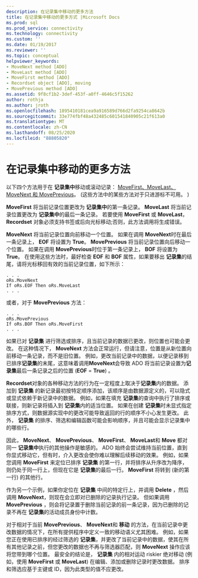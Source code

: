 ```yaml
---
description: 在记录集中移动的更多方法
title: 在记录集中移动的更多方式 |Microsoft Docs
ms.prod: sql
ms.prod_service: connectivity
ms.technology: connectivity
ms.custom: ''
ms.date: 01/19/2017
ms.reviewer: ''
ms.topic: conceptual
helpviewer_keywords:
- MoveNext method [ADO]
- MoveLast method [ADO]
- MoveFirst method [ADO]
- Recordset object [ADO], moving
- MovePrevious method [ADO]
ms.assetid: 9f8cf1b2-3def-453f-a0ff-4646c5f15262
author: rothja
ms.author: jroth
ms.openlocfilehash: 1895410181cea9a916589d766d2fa9254ca8642b
ms.sourcegitcommit: 33e774fbf48a432485c601541840905c21f613a0
ms.translationtype: MT
ms.contentlocale: zh-CN
ms.lasthandoff: 08/25/2020
ms.locfileid: "88805820"
---
```

# <a name="more-ways-to-move-in-a-recordset"></a>在记录集中移动的更多方法
以下四个方法用于在 **记录集中**移动或滚动记录： [MoveFirst、MoveLast、MoveNext 和 MovePrevious](../../reference/ado-api/movefirst-movelast-movenext-and-moveprevious-methods-ado.md)。  (这些方法中的某些方法对于只进游标不可用。 )   
  
 **MoveFirst** 将当前记录位置更改为 **记录集中**的第一条记录。 **MoveLast** 将当前记录位置更改为 **记录集中**的最后一条记录。 若要使用 **MoveFirst** 或 **MoveLast**， **Recordset** 对象必须支持书签或后向光标移动;否则，此方法调用将生成错误。  
  
 **MoveNext** 将当前记录位置向前移动一个位置。 如果在调用 **MoveNext**时在最后一条记录上， **EOF** 将设置为 **True**。 **MovePrevious** 将当前记录位置向后移动一个位置。 如果在调用 **MovePrevious**时位于第一条记录上， **BOF** 将设置为 **True**。 在使用这些方法时，最好检查 **EOF** 和 **BOF** 属性，如果要移出 **记录集**的结尾，请将光标移回有效的当前记录位置，如下所示：  
  
```  
. . .  
oRs.MoveNext  
If oRs.EOF Then oRs.MoveLast  
. . .   
```  
  
 或者，对于 **MovePrevious** 方法：  
  
```  
. . .   
oRs.MovePrevious  
If oRs.BOF Then oRs.MoveFirst  
. . .  
```  
  
 如果已对 **记录集** 进行筛选或排序，且当前记录的数据已更改，则位置也可能会更改。 在这种情况下， **MoveNext** 方法会正常运行，但请注意，位置是从新位置向前移动一条记录，而不是旧位置。 例如，更改当前记录中的数据，以便记录移到已排序**记录集**的末尾，这意味着调用**MoveNext**会导致 ADO 将当前记录设置为**记录集**最后一条记录之后的位置 (**EOF**  =  **True**) 。  
  
 **Recordset**对象的各种移动方法的行为在一定程度上取决于**记录集**内的数据。 添加到 **记录集** 的新记录最初按特定顺序添加，该顺序是由数据源定义的，可以隐式或显式依赖于新记录中的数据。 例如，如果在填充 **记录集**的查询中执行了排序或联接，则新记录将插入到 **记录集**内的适当位置。 如果在创建 **记录集**时未显式指定排序方式，则数据源实现中的更改可能导致返回的行的顺序不小心发生更改。 此外， **记录集** 的排序、筛选和编辑函数可能会影响顺序，并且可能会显示记录集中的哪些行。  
  
 因此， **MoveNext**、 **MovePrevious**、 **MoveFirst**、 **MoveLast**和 **Move** 都对同一 **记录集中**执行的其他操作是敏感的。 ADO 始终会尝试维持当前位置，直到你显式移动它，但有时，介入更改会使你难以理解后续移动的效果。 例如，如果您调用 **MoveFirst** 来定位已排序 **记录集** 的第一行，并将排序从升序改为降序，则仍处于同一行上，但现在它是 **记录集**的最后一行。 **MoveFirst** 将转到 (新的第一行) 的其他行。  
  
 作为另一个示例，如果你定位在 **记录集** 中间的特定行上，并调用 **Delete** ，然后调用 **MoveNext**，则现在会立即对已删除的记录执行记录。 但如果调用 **MovePrevious** ，则会将记录置于删除当前记录的前一条记录，因为已删除的记录不再在 **记录集**的活动成员身份中计数。  
  
 对于相对于当前 **MovePrevious**、 **MoveNext**和 **移动** 的方法，在当前记录中更改数据的情况下，在所有提供程序中定义一致的移动语义尤其困难。 例如，如果您正在使用已排序的经过筛选的 **记录集**，并更改了当前记录中的数据，使其在所有其他记录之前，但您更改的数据也不再与筛选器匹配，则 **MoveNext** 操作应该将您带到哪个位置。 最安全的结论是， **记录集** 内的相对运动 riskier 绝对移动 (例如，使用 **MoveFirst** 或 **MoveLast**) 在编辑、添加或删除记录时更改数据。 排序和筛选应基于主键或 ID，因为此类型的值不应更改。